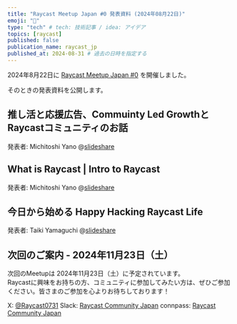 ```yaml
---
title: "Raycast Meetup Japan #0 発表資料 (2024年08月22日)"
emoji: "🎁"
type: "tech" # tech: 技術記事 / idea: アイデア
topics: [raycast]
published: false
publication_name: raycast_jp
published_at: 2024-08-31 # 過去の日時を指定する
---
```


2024年8月22日に [Raycast Meetup Japan #0](https://raycast.connpass.com/event/326949/) を開催しました。

そのときの発表資料を公開します。


## 推し活と応援広告、Commuinty Led GrowthとRaycastコミュニティのお話
発表者: Michitoshi Yano
@[slideshare](tBe6HWghSWxt7S)

## What is Raycast | Intro to Raycast
発表者: Michitoshi Yano
@[slideshare](ynwKdxPBBSkyNf)

## 今日から始める Happy Hacking Raycast Life
発表者: Taiki Yamaguchi
@[slideshare](1Y9U74QH5nb9nv)

## 次回のご案内 - 2024年11月23日（土）
次回のMeetupは 2024年11月23日（土）に予定されています。  
Raycastに興味をお持ちの方、コミュニティに参加してみたい方は、ぜひご参加ください。皆さまのご参加を心よりお待ちしております！

X: [@Raycast0731](https://x.com/Raycast0731)
Slack: [Raycast Community Japan](https://join.slack.com/t/raycastcommunityjapan/shared_invite/zt-2o0futx5u-BMDYt7shHqAT2Fa82SPLfQ)
connpass: [Raycast Community Japan](https://raycast.connpass.com) 